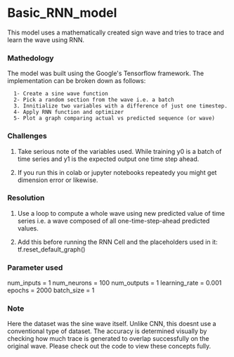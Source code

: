 # Basic_RNN_model
This model uses a mathematically created sign wave and tries to trace and learn the wave using RNN.

### Mathedology
The model was built using the Google's Tensorflow framework. The implementation can be broken down as follows:
      
      1- Create a sine wave function
      2- Pick a random section from the wave i.e. a batch
      3. Innitialize two variables with a difference of just one timestep.
      4- Apply RNN function and optimizer
      5- Plot a graph comparing actual vs predicted sequence (or wave)


### Challenges
1. Take serious note of the variables used. While training y0 is a batch of time series and y1 is the expected output one time step ahead.  

2. If you run this in colab or jupyter notebooks repeatedy you might get dimension error or likewise. 

### Resolution
1. Use a loop to compute a whole wave using new predicted value of time series i.e. a wave composed of all one-time-step-ahead predicted values.

2. Add this before running the RNN Cell and the placeholders used in it: tf.reset_default_graph() 

### Parameter used

num_inputs = 1
num_neurons = 100
num_outputs = 1
learning_rate = 0.001
epochs = 2000
batch_size = 1

### Note
Here the dataset was the sine wave itself. Unlike CNN, this doesnt use a conventional type of dataset. The accuracy is determined visually by checking how much trace is generated to overlap successfully on the original wave. Please check out the code to view these concepts fully.
